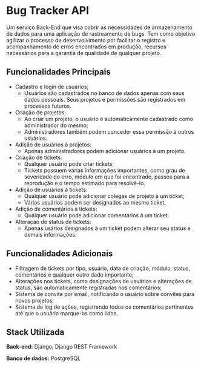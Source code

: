 # Bug Tracker API

Um serviço Back-End que visa cobrir as necessidades de armazenamento de dados
para uma aplicação de rastreamento de bugs. Tem como objetivo agilizar o processo
de desenvolvimento por facilitar o registro e acompanhamento de erros encontrados
em produção, recursos necessários para a garantia de qualidade de qualquer projeto.

## Funcionalidades Principais

- Cadastro e login de usuários;
  - Usuários são cadastrados no banco de dados apenas com seus dados pessoais. Seus projetos e permissões são registrados em processos futuros.
- Criação de projetos:
  - Ao criar um projeto, o usuário é automaticamente cadastrado como administrador do mesmo;
  - Administradores também podem conceder essa permissão à outros usuários.
- Adição de usuários à projetos:
  - Apenas administradores podem adicionar usuários à um projeto.
- Criação de tickets:
  - Qualquer usuário pode criar tickets;
  - Tickets possuem várias informações importantes, como grau de severidade do erro, módulo em que foi encontrado, passos para a reprodução e o tempo estimado para resolvê-lo.
- Adição de usuários à tickets:
  - Qualquer usuário pode adicionar colegas de projeto à um ticket;
  - Vários usuários podem ser designados ao mesmo ticket.
- Adição de comentários à tickets:
  - Qualquer usuário pode adicionar comentários à um ticket.
- Alteração de status de tickets:
  - Apenas usários designados à um ticket podem alterar seu status e demais informações.

## Funcionalidades Adicionais

- Filtragem de tickets por tipo, usuário, data de criação, módulo, status, comentários e qualquer outro dado importante;
- Alterações nos tickets, como designações de usuários e alterações de status, são automaticamente registradas nos comentários;
- Sistema de convite por email, notificando o usuário sobre convites para novos projetos;
- Sistema de log de ações, registrando todos os comentários pertinentes até que o usuário marque-os como lidos.

## Stack Utilizada

**Back-end:** Django, Django REST Framework

**Banco de dados:** PostgreSQL
